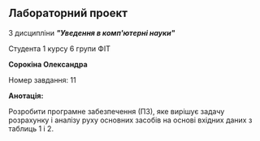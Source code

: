 ## Лабораторний проект

З дисципліни ***"Уведення в комп'ютерні науки"***

Студента 1 курсу 6 групи ФІТ

**Сорокіна Олександра**

Номер завдання: 11

**Анотація:** 

Розробити програмне забезпечення (ПЗ), яке вирішує задачу розрахунку і аналізу руху основних засобів
на основі вхідних даних з таблиць 1 і 2.

